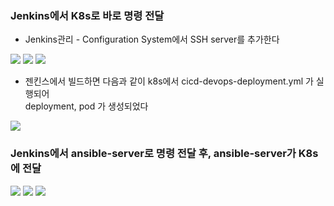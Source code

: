 ### Jenkins에서 K8s로 바로 명령 전달
* Jenkins관리 - Configuration System에서 SSH server를 추가한다

<img src="./img/118.png">

<img src="./img/119.png">

<img src="./img/120.png">

* 젠킨스에서 빌드하면 다음과 같이 k8s에서 cicd-devops-deployment.yml 가 실행되어<br>
deployment, pod 가 생성되었다

<img src="./img/121.png">

### Jenkins에서 ansible-server로 명령 전달 후, ansible-server가 K8s에 전달

<img src="./img/122.png">

<img src="./img/123.png">

<img src="./img/124.png">